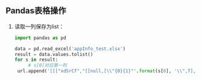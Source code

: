 ## Pandas表格操作

1. 读取一列保存为list：

   ```python
   import pandas as pd
   
   data = pd.read_excel('appInfo_test.xlsx')
   result = data.values.tolist()
   for s in result:
     	# s[0]对应第一列
   	url.append('[[["xdSrCf","[[null,[\\"{0}{1}"'.format(s[0], '\\",7],[]]]",null,"1"]]]'))  # 需多加转义字符
   ```

   

